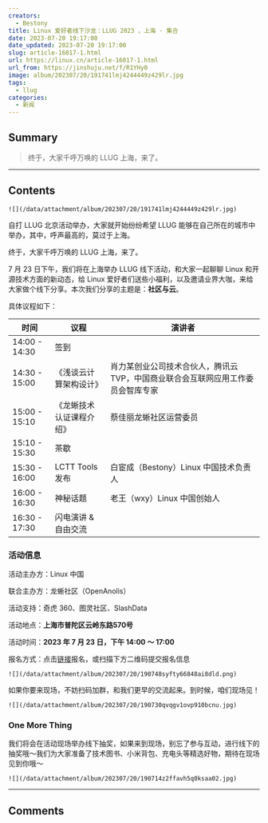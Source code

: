 ```yaml
---
creators:
  - Bestony
title: Linux 爱好者线下沙龙：LLUG 2023 ，上海 · 集合
date: 2023-07-20 19:17:00
date_updated: 2023-07-20 19:17:00
slug: article-16017-1.html
url: https://linux.cn/article-16017-1.html
url_from: https://jinshuju.net/f/R1YHy0
image: album/202307/20/191741lmj4244449z429lr.jpg
tags:
  - llug
categories:
  - 新闻
---
```


## Summary

> 终于，大家千呼万唤的 LLUG 上海，来了。

***

<!-- more -->

## Contents

`![](/data/attachment/album/202307/20/191741lmj4244449z429lr.jpg)`

自打 LLUG 北京活动举办，大家就开始纷纷希望 LLUG 能够在自己所在的城市中举办，其中，呼声最高的，莫过于上海。

终于，大家千呼万唤的 LLUG 上海，来了。

7 月 23 日下午，我们将在上海举办 LLUG 线下活动，和大家一起聊聊 Linux 和开源技术方面的新动态，给 Linux 爱好者们送些小福利，以及邀请业界大咖，来给大家做个线下分享。本次我们分享的主题是：**社区与云**。

具体议程如下：

| 时间 | 议程 | 演讲者 |
| --- | --- | --- |
| 14:00 - 14:30 | 签到 |  |
| 14:30 - 15:00 | 《浅谈云计算架构设计》 | 肖力某创业公司技术合伙人，腾讯云 TVP，中国商业联合会互联网应用工作委员会智库专家 |
|  15:00 - 15:10 | 《龙蜥技术认证课程介绍》 | 蔡佳丽龙蜥社区运营委员 |
| 15:10 - 15:30 | 茶歇  |  |
| 15:30 - 16:00 | LCTT Tools 发布 | 白宦成（Bestony）Linux 中国技术负责人 |
| 16:00 - 16:30 | 神秘话题 | 老王（wxy）Linux 中国创始人  |
| 16:30 - 17:30 | 闪电演讲 & 自由交流 |  |

### 活动信息

活动主办方：Linux 中国

联合主办方：龙蜥社区（OpenAnolis）

活动支持：奇虎 360、图灵社区、SlashData

活动地点：**上海市普陀区云岭东路570号** 

活动时间：**2023 年 7 月 23 日，下午 14:00 ～ 17:00**

报名方式：点击[链接](https://jinshuju.net/f/R1YHy0)报名，或扫描下方二维码提交报名信息

`![](/data/attachment/album/202307/20/190748syfty66848ai8dld.png)`

如果你要来现场，不妨扫码加群，和我们更早的交流起来。到时候，咱们现场见！

`![](/data/attachment/album/202307/20/190730qvqgv1ovp910bcnu.jpg)`

### One More Thing

我们将会在活动现场举办线下抽奖，如果来到现场，别忘了参与互动，进行线下的抽奖哦～我们为大家准备了技术图书、小米背包、充电头等精选好物，期待在现场见到你哦～ 

`![](/data/attachment/album/202307/20/190714z2ffavh5q0ksaa02.jpg)`

***

## Comments
